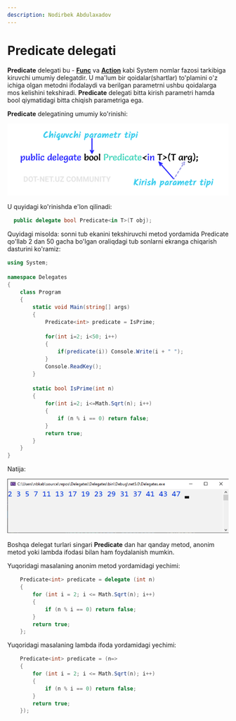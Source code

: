 ```yaml
---
description: Nodirbek Abdulaxadov
---
```


# Predicate delegati

**Predicate** delegati bu - [**Func**](https://docs.dot-net.uz/c-.net/basic/yuqori-daraja/delegatlar/func-delegati) va [**Action**](https://docs.dot-net.uz/c-.net/basic/yuqori-daraja/delegatlar/action-delegati) kabi System nomlar fazosi tarkibiga kiruvchi umumiy delegatdir. U ma'lum bir qoidalar(shartlar) to'plamini o'z ichiga olgan metodni ifodalaydi va berilgan parametrni ushbu qoidalarga mos kelishini tekshiradi. **Predicate** delegati bitta kirish parametri hamda bool qiymatidagi bitta chiqish parametriga ega.

**Predicate** delegatining umumiy ko'rinishi:

![](../../../../.gitbook/assets/predicat1.png)

U quyidagi ko'rinishda e'lon qilinadi:
```csharp
  public delegate bool Predicate<in T>(T obj);
```

Quyidagi misolda: sonni tub ekanini tekshiruvchi metod yordamida Predicate qo'llab 2 dan 50 gacha bo'lgan oraliqdagi tub sonlarni ekranga chiqarish dasturini ko'ramiz:

```csharp
using System;

namespace Delegates
{
    class Program
    {
        static void Main(string[] args)
        {
            Predicate<int> predicate = IsPrime;

            for(int i=2; i<50; i++)
            {
                if(predicate(i)) Console.Write(i + " ");
            }
            Console.ReadKey();
        }

        static bool IsPrime(int n)
        {
            for(int i=2; i<=Math.Sqrt(n); i++)
            {
                if (n % i == 0) return false;
            }
            return true;
        }
    }
}
```

Natija:

![](../../../../.gitbook/assets/predicat2.png)

Boshqa delegat turlari singari **Predicate** dan har qanday metod, anonim metod yoki lambda ifodasi bilan ham foydalanish mumkin.

Yuqoridagi masalaning anonim metod yordamidagi yechimi:
```csharp
    Predicate<int> predicate = delegate (int n)
    {
        for (int i = 2; i <= Math.Sqrt(n); i++)
        {
            if (n % i == 0) return false;
        }
        return true;
    };
```

Yuqoridagi masalaning lambda ifoda yordamidagi yechimi:

```csharp
    Predicate<int> predicate = (n=>
    {
        for (int i = 2; i <= Math.Sqrt(n); i++)
        {
            if (n % i == 0) return false;
        }
        return true;
    });
```
